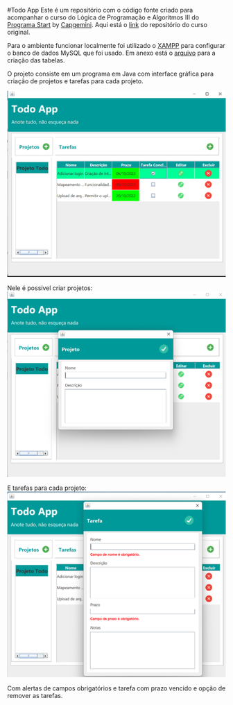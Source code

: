 #Todo App
Este é um repositório com o código fonte criado para acompanhar o curso do Lógica de Programação e Algoritmos III do [Programa Start](start) by [Capgemini](capgemini).
Aqui está o [link] do repositório do curso original.

Para o ambiente funcionar localmente foi utilizado o [XAMPP](xampp) para configurar o banco de dados MySQL que foi usado.
Em anexo está o [arquivo](sql) para a criação das tabelas.

O projeto consiste em um programa em Java com interface gráfica para criação de projetos e tarefas para cada projeto.

![inicial](/imagens/inicial.png)

Nele é possível criar projetos:
![projetos](/imagens/projeto.png)

E tarefas para cada projeto:
![projetos](/imagens/tarefa.png)

Com alertas de campos obrigatórios e tarefa com prazo vencido e opção de remover as tarefas.

[capgemini]: https://www.capgemini.com/br-pt/
[start]: http://capgeminischool.brazilsouth.cloudapp.azure.com/course/view.php?id=21
[xampp]: https://www.apachefriends.org/pt_br/index.html
[sql]: todoapp.sql
[link]: https://github.com/marciomichelluzzi/logicaDeProgramacao-III/tree/main/exerciciosResolvidos/Workspace/TodoApp
